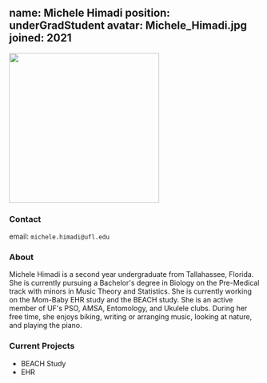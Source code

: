 name: Michele Himadi
position: underGradStudent
avatar: Michele_Himadi.jpg
joined: 2021
---

<img width="300" src="{{site.baseurl}}/images/people/{{page.avatar}}" data-action="zoom">

### Contact

email: `michele.himadi@ufl.edu` <br>


### About

Michele Himadi is a second year undergraduate from Tallahassee, Florida. She is currently pursuing a Bachelor's degree in Biology on the Pre-Medical track with minors in Music Theory and Statistics. She is currently working on the Mom-Baby EHR study and the BEACH study. She is an active member of UF's PSO, AMSA, Entomology, and Ukulele clubs. During her free time, she enjoys biking, writing or arranging music, looking at nature, and playing the piano.


### Current Projects

- BEACH Study
- EHR 
